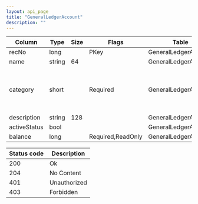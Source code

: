 ```yaml
---
layout: api_page
title: "GeneralLedgerAccount"
description: ""
---
```




| Column | Type | Size | Flags | Table | Description |
| ------ | ---- | ---- | ----- | ----- | ----------- |
| recNo | long |  | PKey | GeneralLedgerAccount | 
| name | string | 64 |  | GeneralLedgerAccount | 
| category | short |  | Required | GeneralLedgerAccount | Assets = 1, Liabilities = 2, RetainedEarnings = 3, Sales = 4, CostOfSales = 5, Expenses = 6
| description | string | 128 |  | GeneralLedgerAccount | 
| activeStatus | bool |  |  | GeneralLedgerAccount | 
| balance | long |  | Required,ReadOnly | GeneralLedgerAccount | 

| Status code | Description |
| ----------- | ----------- |
| 200 | Ok |
| 204 | No Content |
| 401 | Unauthorized |
| 403 | Forbidden |


